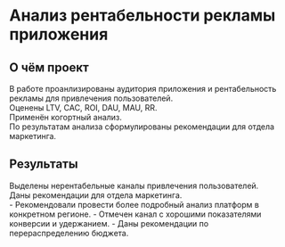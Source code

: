 # Анализ рентабельности рекламы приложения

## О чём проект  
В работе проанлизированы аудитория приложения и рентабельность рекламы для привлечения пользователей.  
Оценены LTV, CAC, ROI, DAU, MAU, RR.  
Применён когортный анализ.  
По результатам анализа сформулированы рекомендации для отдела маркетинга.  
## Результаты  
Выделены нерентабельные каналы привлечения пользователей.  
Даны рекомендации для отдела маркетинга.  
	- Рекомендовали провести более подробный анализ платформ в конкретном регионе.
	- Отмечен канал с хорошими показателями конверсии и удержанием.
	- Даны рекомендации по перераспределению бюджета.
